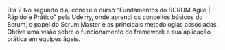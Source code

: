 Dia 2
No segundo dia, concluí o curso "Fundamentos do SCRUM Agile | Rápido e Prático" pela Udemy, onde aprendi os conceitos básicos do Scrum, o papel do Scrum Master e as principais metodologias associadas. Obtive uma visão sobre o funcionamento do framework e sua aplicação prática em equipes ágeis.